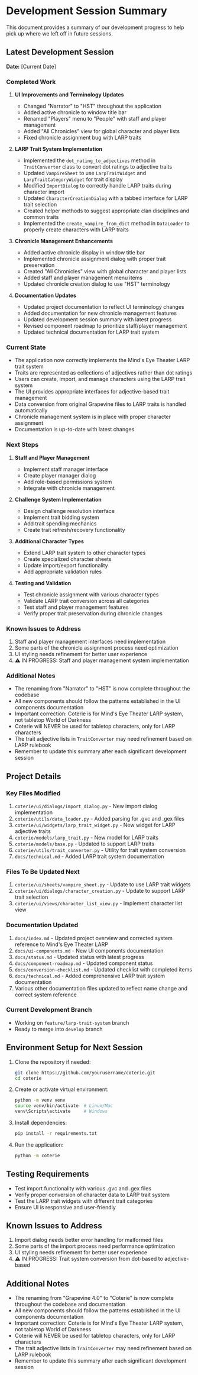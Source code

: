 # Development Session Summary

This document provides a summary of our development progress to help pick up where we left off in future sessions.

## Latest Development Session

**Date:** [Current Date]

### Completed Work

1. **UI Improvements and Terminology Updates**
   - Changed "Narrator" to "HST" throughout the application
   - Added active chronicle to window title bar
   - Renamed "Players" menu to "People" with staff and player management
   - Added "All Chronicles" view for global character and player lists
   - Fixed chronicle assignment bug with LARP traits

2. **LARP Trait System Implementation**
   - Implemented the `dot_rating_to_adjectives` method in `TraitConverter` class to convert dot ratings to adjective traits
   - Updated `VampireSheet` to use `LarpTraitWidget` and `LarpTraitCategoryWidget` for trait display
   - Modified `ImportDialog` to correctly handle LARP traits during character import
   - Updated `CharacterCreationDialog` with a tabbed interface for LARP trait selection
   - Created helper methods to suggest appropriate clan disciplines and common traits
   - Implemented the `create_vampire_from_dict` method in `DataLoader` to properly create characters with LARP traits

3. **Chronicle Management Enhancements**
   - Added active chronicle display in window title bar
   - Implemented chronicle assignment dialog with proper trait preservation
   - Created "All Chronicles" view with global character and player lists
   - Added staff and player management menu items
   - Updated chronicle creation dialog to use "HST" terminology

4. **Documentation Updates**
   - Updated project documentation to reflect UI terminology changes
   - Added documentation for new chronicle management features
   - Updated development session summary with latest progress
   - Revised component roadmap to prioritize staff/player management
   - Updated technical documentation for LARP trait system

### Current State

- The application now correctly implements the Mind's Eye Theater LARP trait system
- Traits are represented as collections of adjectives rather than dot ratings
- Users can create, import, and manage characters using the LARP trait system
- The UI provides appropriate interfaces for adjective-based trait management
- Data conversion from original Grapevine files to LARP traits is handled automatically
- Chronicle management system is in place with proper character assignment
- Documentation is up-to-date with latest changes

### Next Steps

1. **Staff and Player Management**
   - Implement staff manager interface
   - Create player manager dialog
   - Add role-based permissions system
   - Integrate with chronicle management

2. **Challenge System Implementation**
   - Design challenge resolution interface
   - Implement trait bidding system
   - Add trait spending mechanics
   - Create trait refresh/recovery functionality

3. **Additional Character Types**
   - Extend LARP trait system to other character types
   - Create specialized character sheets
   - Update import/export functionality
   - Add appropriate validation rules

4. **Testing and Validation**
   - Test chronicle assignment with various character types
   - Validate LARP trait conversion across all categories
   - Test staff and player management features
   - Verify proper trait preservation during chronicle changes

### Known Issues to Address

1. Staff and player management interfaces need implementation
2. Some parts of the chronicle assignment process need optimization
3. UI styling needs refinement for better user experience
4. ⚠️ IN PROGRESS: Staff and player management system implementation

### Additional Notes

- The renaming from "Narrator" to "HST" is now complete throughout the codebase
- All new components should follow the patterns established in the UI components documentation
- Important correction: Coterie is for Mind's Eye Theater LARP system, not tabletop World of Darkness
- Coterie will NEVER be used for tabletop characters, only for LARP characters
- The trait adjective lists in `TraitConverter` may need refinement based on LARP rulebook
- Remember to update this summary after each significant development session

## Project Details

### Key Files Modified

1. `coterie/ui/dialogs/import_dialog.py` - New import dialog implementation
2. `coterie/utils/data_loader.py` - Added parsing for .gvc and .gex files
3. `coterie/ui/widgets/larp_trait_widget.py` - New widget for LARP adjective traits
4. `coterie/models/larp_trait.py` - New model for LARP traits
5. `coterie/models/base.py` - Updated to support LARP traits
6. `coterie/utils/trait_converter.py` - Utility for trait system conversion
7. `docs/technical.md` - Added LARP trait system documentation

### Files To Be Updated Next

1. `coterie/ui/sheets/vampire_sheet.py` - Update to use LARP trait widgets
2. `coterie/ui/dialogs/character_creation.py` - Update to support LARP trait selection
3. `coterie/ui/views/character_list_view.py` - Implement character list view

### Documentation Updated

1. `docs/index.md` - Updated project overview and corrected system reference to Mind's Eye Theater LARP
2. `docs/ui-components.md` - New UI components documentation
3. `docs/status.md` - Updated status with latest progress
4. `docs/component-roadmap.md` - Updated component status
5. `docs/conversion-checklist.md` - Updated checklist with completed items
6. `docs/technical.md` - Added comprehensive LARP trait system documentation
7. Various other documentation files updated to reflect name change and correct system reference

### Current Development Branch

- Working on `feature/larp-trait-system` branch
- Ready to merge into `develop` branch

## Environment Setup for Next Session

1. Clone the repository if needed:
   ```bash
   git clone https://github.com/yourusername/coterie.git
   cd coterie
   ```

2. Create or activate virtual environment:
   ```bash
   python -m venv venv
   source venv/bin/activate  # Linux/Mac
   venv\Scripts\activate     # Windows
   ```

3. Install dependencies:
   ```bash
   pip install -r requirements.txt
   ```

4. Run the application:
   ```bash
   python -m coterie
   ```

## Testing Requirements

- Test import functionality with various .gvc and .gex files
- Verify proper conversion of character data to LARP trait system
- Test the LARP trait widgets with different trait categories
- Ensure UI is responsive and user-friendly

## Known Issues to Address

1. Import dialog needs better error handling for malformed files
2. Some parts of the import process need performance optimization
3. UI styling needs refinement for better user experience
4. ⚠️ IN PROGRESS: Trait system conversion from dot-based to adjective-based

## Additional Notes

- The renaming from "Grapevine 4.0" to "Coterie" is now complete throughout the codebase and documentation
- All new components should follow the patterns established in the UI components documentation
- Important correction: Coterie is for Mind's Eye Theater LARP system, not tabletop World of Darkness
- Coterie will NEVER be used for tabletop characters, only for LARP characters
- The trait adjective lists in `TraitConverter` may need refinement based on LARP rulebook
- Remember to update this summary after each significant development session 
